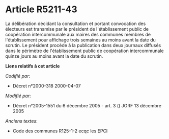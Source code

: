 # Article R5211-43

La délibération décidant la consultation et portant convocation des électeurs est transmise par le président de
l'établissement public de coopération intercommunale aux maires des communes membres de l'établissement pour affichage trois
semaines au moins avant la date du scrutin. Le président procède à la publication dans deux journaux diffusés dans le
périmètre de l'établissement public de coopération intercommunale quinze jours au moins avant la date du scrutin.

**Liens relatifs à cet article**

_Codifié par_:

  - Décret n°2000-318 2000-04-07

_Modifié par_:

  - Décret n°2005-1551 du 6 décembre 2005 - art. 3 () JORF 13 décembre 2005

_Anciens textes_:

  - Code des communes R125-1-2 ecqc les EPCI
